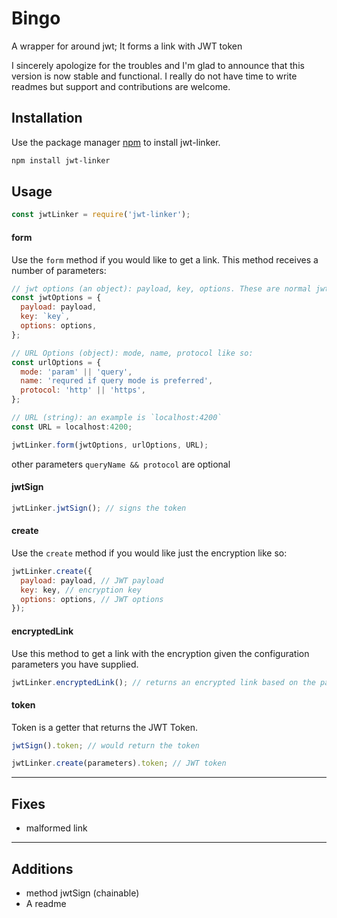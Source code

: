 # Bingo

A wrapper for around jwt; It forms a link with JWT token

I sincerely apologize for the troubles and I'm glad to announce that this version is now stable and functional. I really do not have time to write readmes but support and contributions are welcome.

## Installation

Use the package manager [npm](https://www.npmjs.com/package/jwt-linker) to install jwt-linker.

```bash
npm install jwt-linker
```

## Usage

```js
const jwtLinker = require('jwt-linker');
```

#### form

Use the `form` method if you would like to get a link. This method receives a number of parameters:

```js
// jwt options (an object): payload, key, options. These are normal jwt stuffs
const jwtOptions = {
  payload: payload,
  key: `key`,
  options: options,
};

// URL Options (object): mode, name, protocol like so:
const urlOptions = {
  mode: 'param' || 'query',
  name: 'requred if query mode is preferred',
  protocol: 'http' || 'https',
};

// URL (string): an example is `localhost:4200`
const URL = localhost:4200;

jwtLinker.form(jwtOptions, urlOptions, URL);
```

other parameters `queryName && protocol` are optional

#### jwtSign

```js
jwtLinker.jwtSign(); // signs the token
```

#### create

Use the `create` method if you would like just the encryption like so:

```js
jwtLinker.create({
  payload: payload, // JWT payload
  key: key, // encryption key
  options: options, // JWT options
});
```

#### encryptedLink

Use this method to get a link with the encryption given the configuration parameters you have supplied.

```js
jwtLinker.encryptedLink(); // returns an encrypted link based on the parameters described above in jwtLinker.form(parameters);
```

#### token

Token is a getter that returns the JWT Token.

```js
jwtSign().token; // would return the token

jwtLinker.create(parameters).token; // JWT token
```

---

## Fixes

- malformed link

---

## Additions

- method jwtSign (chainable)
- A readme
